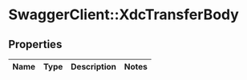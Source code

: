 # SwaggerClient::XdcTransferBody

## Properties
Name | Type | Description | Notes
------------ | ------------- | ------------- | -------------

